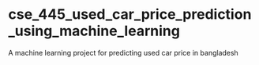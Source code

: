 # cse_445_used_car_price_prediction_using_machine_learning
 A machine learning project for predicting used car price in bangladesh
